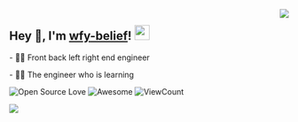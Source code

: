 <img align="right" src="https://github-readme-stats.vercel.app/api?username=wfy-belief&show_icons=true&hide_border=true&icon_color=586069&title_color=a0a9af">

<h2>  Hey 👋, I'm <a href="https://www.wfyblog.cn" target="_blank">wfy-belief</a>! <img src="https://user-images.githubusercontent.com/5679180/79618120-0daffb80-80be-11ea-819e-d2b0fa904d07.gif" width="27px"></h2>
<p>- 👨‍💻 Front back left right end engineer </p>
<p>- 👨‍🎓 The engineer who is learning </p>

![Open Source Love](https://badges.frapsoft.com/os/v2/open-source.svg?v=103)
![Awesome](https://cdn.rawgit.com/sindresorhus/awesome/d7305f38d29fed78fa85652e3a63e154dd8e8829/media/badge.svg)
![ViewCount](https://views.whatilearened.today/views/github/wfy-belief/wfy-belief.svg?cache=remove)


<img align="left" src="https://github-readme-stats.vercel.app/api/top-langs/?username=wfy-belief&show_icons=true&hide_border=true&icon_color=586069&title_color=a0a9af">

